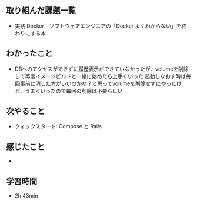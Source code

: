 ## 取り組んだ課題一覧
- 実践 Docker - ソフトウェアエンジニアの「Docker よくわからない」を終わりにする本
## わかったこと
- DBへのアクセスができずに履歴表示ができていなかったが、volumeを削除して再度イメージビルドと一緒に始めたら上手くいった
  起動しなおす時は毎回事前に消した方がいいのかな？と思ってvolumeを削除せずにやったけど、うまくいったので毎回の削除は不要らしい
## 次やること
- クィックスタート: Compose と Rails
## 感じたこと
-
## 学習時間
- 2h 43min
